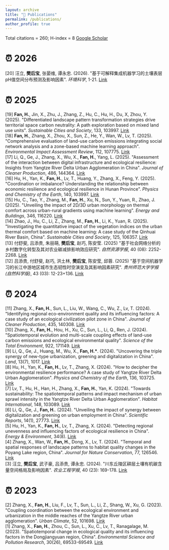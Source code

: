```yaml
---
layout: archive
title: "📝 Publications"
permalink: /publications/
author_profile: true
---
```


Total citations = 260; H-index = 8  [Google Scholar](https://scholar.google.com/citations?view_op=list_works&hl=zh-CN&user=ZHcRMhgAAAAJ) 

⏰ 2026
=====
[20] 汪立, <strong>樊后宝</strong>, 张晏维, 谭永忠. (2026). "基于可解释集成机器学习的土壤表层pH值空间分布预测及影响因素". _环境科学_, 1-21. [Link](https://www.hjkx.ac.cn/ch/index.aspx)

⏰ 2025
=====
[19] <strong>Fan, H.</strong>, Jin, X., Zhu, J., Zhang, Z., Hu, C., Hu, H., Du, X, Zhou, Y. (2025). "Differentiated landscape pattern transformation strategies drive territorial space carbon neutrality: A path exploration based on mixed land use units". _Sustainable Cities and Society_, 133, 103997. [Link](https://doi.org/10.1016/j.scs.2025.106865)\
[18] <strong>Fan, H.</strong>, Zhang, X., Zhou, X., Sun, Z., He, Y., Wan, W., Lv, T. (2025). "Comprehensive evaluation of land-use carbon emissions integrating social network analysis and a zone-based machine learning approach". _Environmental Impact Assessment Review_, 112, 107775. [Link](https://doi.org/10.1016/j.eiar.2024.107775)\
[17] Li, Q., Ge, J., Zhang, X., Wu, X., <strong>Fan, H.</strong>, Yang, L. (2025). "Assessment of the interaction between digital infrastructure and ecological resilience: Insights from Yangtze River Delta Urban Agglomeration in China". _Journal of Cleaner Production_, 486, 144364. [Link](https://doi.org/10.1016/j.jclepro.2024.144364)\
[16] Hu, H., Yan, K., <strong>Fan, H.</strong>, Lv, T., Huang, Y., Zhang, X., Feng, Y. (2025). "Coordination or imbalance? Understanding the relationship between economic resilience and ecological resilience in Hunan Province". _Physics and Chemistry of the Earth_, 140, 103997. [Link](https://doi.org/10.1016/j.pce.2025.103997)\
[15] Hu, C., Tao, Y., Zhang, M., <strong>Fan, H.</strong>, Xu, N., Sun, Y., Yuan, R., Zhao, J. (2025). "Unveiling the impact of 2D/3D urban morphology on thermal comfort across urban-rural gradients using machine learning". _Energy and Buildings_, 346, 116220. [Link](https://doi.org/10.1016/j.enbuild.2025.116220)\
[14] Zhao, J., Hu, C., Li, Z., Zhang, M., <strong>Fan, H.</strong>, Li, K., Yuan, R. (2025). "Investigating the quantitative impact of the vegetation indices on the urban thermal comfort based on machine learning: A case study of the Qinhuai River Basin, China". _Sustainable Cities and Society_, 125, 106357. [Link](https://doi.org/10.1016/j.scs.2025.106357)\
[13] 付舒斐, 吕添贵, 朱丽萌, <strong>樊后宝</strong>, 赵巧, 陈安莹. (2025) "基于社会网络分析的乡村数字化转型及其对农业碳减排影响效应研究". _自然资源学报_, 40 (08): 2252-2268. [Link](10.31497/zrzyxb.20250815)\
[12] 吕添贵, 付舒斐, 赵巧, 洪土林, <strong>樊后宝</strong>, 陈安莹, 邱蓉. (2025) "基于空间机器学习的长江中游地区城市生态韧性时空演变及其影响因素研究". _贵州师范大学学报(自然科学版)_, 43 (03): 12-23+136. [Link](10.16614/j.gznuj.zrb.2025.03.002)

⏰ 2024
=====
[11] Zhang, X., <strong>Fan, H.</strong>, Sun, L., Liu, W., Wang, C., Wu, Z., Lv, T. (2024). "Identifying regional eco-environment quality and its influencing factors: A case study of an ecological civilization pilot zone in China". _Journal of Cleaner Production_, 435, 140308. [Link](https://doi.org/10.1016/j.jclepro.2023.140308)\
[10] Zhang, X., <strong>Fan, H.</strong>, Hou, H., Xu, C., Sun, L., Li, Q., Ren, J. (2024). "Spatiotemporal evolution and multi-scale coupling effects of land-use carbon emissions and ecological environmental quality". _Science of the Total Environment_, 922, 171149. [Link](https://doi.org/10.1016/j.scitotenv.2024.171149)\
[9] Li, Q., Ge, J., Huang, M., Wu, X., <strong>Fan, H.*</strong>. (2024). "Uncovering the triple synergy of new-type urbanization, greening and digitalization in China". _Land_, 13(7), 1017. [Link](https://doi.org/10.3390/land13071017)\
[8] Hu, H., Yan, K., <strong>Fan, H.</strong>, Lv, T., Zhang, X. (2024). "How to decipher the environmental resilience performance? A case study of Yangtze River Delta Urban Agglomeration". _Physics and Chemistry of the Earth_, 136, 103725. [Link](https://doi.org/10.1016/j.pce.2024.103725)\
[7] Lv, T., Hu, H., Han, H., Zhang, X., <strong>Fan, H.</strong>, Yan, K. (2024). "Towards sustainability: The spatiotemporal patterns and impact mechanism of urban sprawl intensity in the Yangtze River Delta Urban Agglomeration". _Habitat International_, 148, 103089. [Link](https://doi.org/10.1016/j.habitatint.2024.103089)\
[6] Li, Q., Ge, J., <strong>Fan, H.</strong>. (2024). "Unveiling the impact of synergy between digitalization and greening on urban employment in China". _Scientific Reports_, 14(1), 27773. [Link](https://doi.org/10.1038/s41598-024-79112-9)\
[5] Hu, H., Yan, K., <strong>Fan, H.</strong>, Lv, T., Zhang, X. (2024). "Detecting regional unevenness and influencing factors of ecological resilience in China". _Energy & Environment_, 34(8). [Link](https://doi.org/10.1177/0958305X241230619)\
[4] Zhang, X., Wan, W., <strong>Fan, H.</strong>, Dong, X., Lv, T. (2024). "Temporal and spatial responses of landscape patterns to habitat quality changes in the Poyang Lake region, China". _Journal for Nature Conservation_, 77, 126546. [Link](https://doi.org/10.1016/j.jnc.2023.126546)\
[3] 汪立, <strong>樊后宝</strong>, 武子豪, 吕添贵, 谭永忠. (2024). "川东丘陵区耕层土壤有机碳含量空间格局及影响因素". _农业工程学报_, 40 (23): 169-178. [Link](10.11975/j.issn.1002-6819.202405077)

⏰ 2023
=====
[2] Zhang, X., <strong>Fan, H.</strong>, Liu, F., Lv, T., Sun, L., Li, Z., Shang, W., Xu, G. (2023). "Coupling coordination between the ecological environment and urbanization in the middle reaches of the Yangtze River urban agglomeration". _Urban Climate_, 52, 101698. [Link](https://doi.org/10.1016/j.uclim.2023.101698)\
[1] Zhang, X., <strong>Fan, H.</strong>, Zhou, C., Sun, L., Xu, C., Lv, T., Ranagalage, M. (2023). "Spatiotemporal change in ecological quality and its influencing factors in the Dongjiangyuan region, China". _Environmental Science and Pollution Research_, 30(26), 69533-69549. [Link](https://link.springer.com/article/10.1007/s11356-023-27229-1)  
